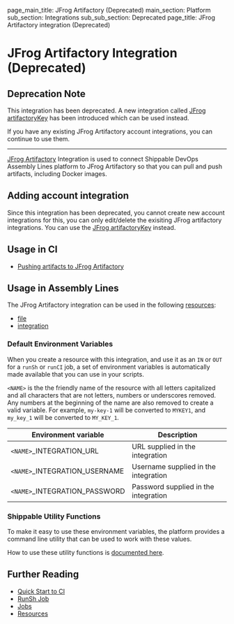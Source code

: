 page_main_title: JFrog Artifactory (Deprecated)
main_section: Platform
sub_section: Integrations
sub_sub_section: Deprecated
page_title: JFrog Artifactory integration (Deprecated)

# JFrog Artifactory Integration (Deprecated)

## Deprecation Note
This integration has been deprecated. A new integration called [JFrog artifactoryKey](/platform/integration/jfrog-artifactoryKey) has been introduced which can be used instead.

If you have any existing JFrog Artifactory account integrations, you can continue to use them.

---

[JFrog Artifactory](https://www.jfrog.com/artifactory/) Integration is used to connect Shippable DevOps Assembly Lines platform to JFrog Artifactory so that you can pull and push artifacts, including Docker images.

## Adding account integration

Since this integration has been deprecated, you cannot create new account integrations for this, you can only edit/delete the exisiting JFrog artifactory integrations. You can use the [JFrog artifactoryKey](/platform/integration/jfrog-artifactoryKey) instead.

## Usage in CI

* [Pushing artifacts to JFrog Artifactory](/ci/push-to-artifactory/)

## Usage in Assembly Lines

The JFrog Artifactory integration can be used in the following [resources](/platform/workflow/resource/overview/):

* [file](/platform/workflow/resource/file)
* [integration](/platform/workflow/resource/integration)

### Default Environment Variables
When you create a resource with this integration, and use it as an `IN` or `OUT` for a `runSh` or `runCI` job, a set of environment variables is automatically made available that you can use in your scripts.

`<NAME>` is the the friendly name of the resource with all letters capitalized and all characters that are not letters, numbers or underscores removed. Any numbers at the beginning of the name are also removed to create a valid variable. For example, `my-key-1` will be converted to `MYKEY1`, and `my_key_1` will be converted to `MY_KEY_1`.

| Environment variable						| Description      |
| ------			 							|----------------- |
| `<NAME>`\_INTEGRATION\_URL				| URL supplied in the integration |
| `<NAME>`\_INTEGRATION\_USERNAME			| Username supplied in the integration |
| `<NAME>`\_INTEGRATION\_PASSWORD			| Password supplied in the integration |

### Shippable Utility Functions
To make it easy to use these environment variables, the platform provides a command line utility that can be used to work with these values.

How to use these utility functions is [documented here](/platform/tutorial/workflow/using-shipctl).

## Further Reading
* [Quick Start to CI](/getting-started/ci-sample)
* [RunSh Job](/platform/workflow/job/runsh)
* [Jobs](/platform/workflow/job/overview)
* [Resources](/platform/workflow/resource/overview)
